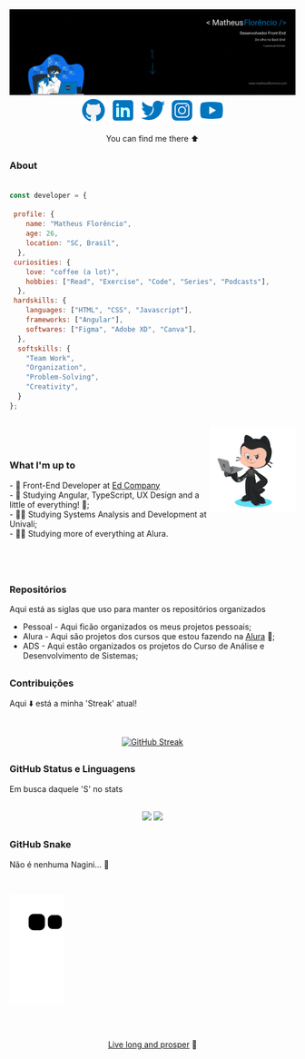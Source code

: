 <img src="https://raw.githubusercontent.com/1matheusflorencio/1matheusflorencio/main/README%20arquivos/GitHub%20Banner.gif">

<br>

<div align="center">
 <!-- Github -->
 <a href="https://github.com/1matheusflorencio" target="_blank"><img src="https://github.com/1matheusflorencio/1matheusflorencio/blob/main/README%20arquivos/icons8-github-48.png?raw=true"></a>
 <!-- LinkedIn -->
 <a href="https://www.linkedin.com/in/matheus-flor%C3%AAncio/" target="_blank"><img src="https://github.com/1matheusflorencio/1matheusflorencio/blob/main/README%20arquivos/icons8-linkedin-48.png?raw=true"></a>
 <!-- Twitter -->
 <a href="https://twitter.com/1matheusflorenc" target="_blank"><img src="https://github.com/1matheusflorencio/1matheusflorencio/blob/main/README%20arquivos/icons8-twitter-48.png?raw=true"></a>
 <!-- Instagram -->
 <a href="https://www.instagram.com/1matheusflorencio/" target="_blank"><img src="https://github.com/1matheusflorencio/1matheusflorencio/blob/main/README%20arquivos/icons8-instagram-48.png?raw=true"></a>
 <!-- Youtube -->
 <a href="https://www.youtube.com/channel/UCH1VWs-9V63VyGkrcSbtXIg" target="_blank"><img src="https://github.com/1matheusflorencio/1matheusflorencio/blob/main/README%20arquivos/icons8-youtube-48.png?raw=true"></a>
 <br>
 <p align="center">You can find me there ⬆️</p>
</div>

##

<h3>About</h3>

```javascript

const developer = {

 profile: {
    name: "Matheus Florêncio",
    age: 26,
    location: "SC, Brasil",
  },
 curiosities: {
    love: "coffee (a lot)",
    hobbies: ["Read", "Exercise", "Code", "Series", "Podcasts"],
  },
 hardskills: {
    languages: ["HTML", "CSS", "Javascript"],
    frameworks: ["Angular"],
    softwares: ["Figma", "Adobe XD", "Canva"],
  },
  softskills: {
    "Team Work",
    "Organization",
    "Problem-Solving",
    "Creativity",
  }
};

```

##

<img align="right" width="30%" src="https://github.com/1matheusflorencio/1matheusflorencio/blob/main/README%20arquivos/my-octocat-1635129778574.png?raw=true">
<br><br>
<h3>What I'm up to</h3>
- 🚀 Front-End Developer at <a href="https://ed.company/" target="_blank">Ed Company</a> <br>
- 🌱 Studying Angular, TypeScript, UX Design and a little of everything! 🤣; <br>
- 👨‍🎓 Studying Systems Analysis and Development at Univali; <br>
- 👨‍💻 Studying more of everything at Alura.
<br><br><br><br>

##

 <h3>Repositórios</h3>
 
 <p>Aqui está as siglas que uso para manter os repositórios organizados</p>
 
- Pessoal - Aqui ficão organizados os meus projetos pessoais;
- Alura - Aqui são projetos dos cursos que estou fazendo na <a href="https://www.alura.com.br/" target="_blank">Alura</a> 💙;
- ADS - Aqui estão organizados os projetos do Curso de Análise e Desenvolvimento de Sistemas;

 ##
 
 <h3>Contribuições</h3>
 
 <p>Aqui ⬇️ está a minha 'Streak' atual!</p>
 <br>
 
 <div align="center">
 
 [![GitHub Streak](http://github-readme-streak-stats.herokuapp.com?user=1matheusflorencio&theme=blue-green&hide_border=true&date_format=j%20M%5B%20Y%5D)](https://git.io/streak-stats)
 
</div>
 
 ##
 
 <h3>GitHub Status e Linguagens</h3>
 <p>Em busca daquele 'S' no stats</p>
 <br>
 <div align="center">
  <img height="160em" src="https://github-readme-stats.vercel.app/api?username=1matheusflorencio&show_icons=true&theme=dark&include_all_commits=true&count_private=true"/>
  <img height="160em" src="https://github-readme-stats.vercel.app/api/top-langs/?username=1matheusflorencio&layout=compact&langs_count=7&theme=dark"/>
</div>
 
 ## 
 
 <h3>GitHub Snake</h3>
 <p>Não é nenhuma Nagini... 🐍</p>
 <br>
 
 <!-- Animação dos progressos -->
 ![Snake animation](https://github.com/1matheusflorencio/1matheusflorencio/blob/output/github-contribution-grid-snake.svg)

##

 <br>
 <p width="100%" align="center"><a href="https://youtu.be/Iu1qa8N2ID0">Live long and prosper</a> 🖖</p>
